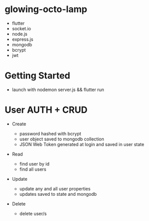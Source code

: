 # glowing-octo-lamp

- flutter
- socket.io
- node.js
- express.js
- mongodb
- bcrypt
- jwt

# Getting Started

- launch with nodemon server.js && flutter run

# User AUTH + CRUD

- Create

  - password hashed with bcrypt
  - user object saved to mongodb collection
  - JSON Web Token generated at login and saved in user state

- Read

  - find user by id
  - find all users

- Update

  - update any and all user properties
  - updates saved to state and mongodb

- Delete
  - delete user/s

